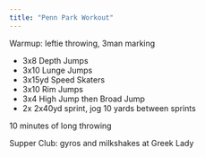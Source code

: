 ```yaml
---
title: "Penn Park Workout"
---
```


Warmup: leftie throwing, 3man marking

- 3x8 Depth Jumps
- 3x10 Lunge Jumps
- 3x15yd Speed Skaters
- 3x10 Rim Jumps
- 3x4 High Jump then Broad Jump
- 2x 2x40yd sprint, jog 10 yards between sprints

10 minutes of long throwing

Supper Club: gyros and milkshakes at Greek Lady
